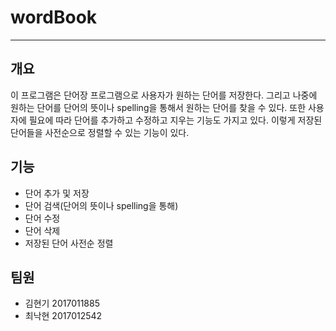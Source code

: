 # **wordBook**
***
## **개요**
이 프로그램은 단어장 프로그램으로 사용자가 원하는 단어를 저장한다. 그리고 나중에 원하는 단어를 단어의 뜻이나 spelling을 통해서 원하는 단어를 찾을 수 있다.
또한 사용자에 필요에 따라 단어를 추가하고 수정하고 지우는 기능도 가지고 있다. 이렇게 저장된 단어들을 사전순으로 정렬할 수 있는 기능이 있다.

## **기능**
* 단어 추가 및 저장
* 단어 검색(단어의 뜻이나 spelling을 통해)
* 단어 수정
* 단어 삭제
* 저장된 단어 사전순 정렬

## **팀원**
* 김현기 2017011885
* 최낙현 2017012542
